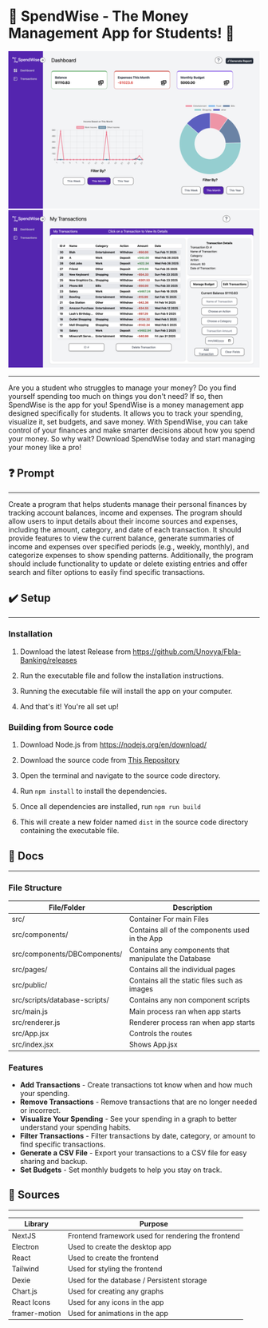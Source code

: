 

# 💸 SpendWise - The Money Management App for Students! 💸

<img src="src/public/sc1.png">
<img src="src/public/sc2.png">



---
Are you a student who struggles to manage your money? Do you find yourself spending too much on things you don't need? If so, then SpendWise is the app for you! SpendWise is a money management app designed specifically for students. It allows you to track your spending, visualize it, set budgets, and save money. With SpendWise, you can take control of your finances and make smarter decisions about how you spend your money. So why wait? Download SpendWise today and start managing your money like a pro!


## ❓ Prompt
***
Create a program that helps students manage their personal finances by tracking account
balances, income and expenses. The program should allow users to input details about their
income sources and expenses, including the amount, category, and date of each transaction.
It should provide features to view the current balance, generate summaries of income and
expenses over specified periods (e.g., weekly, monthly), and categorize expenses to show
spending patterns. Additionally, the program should include functionality to update or delete
existing entries and offer search and filter options to easily find specific transactions.

## ✔️ Setup 
***

### Installation

1. Download the latest Release from https://github.com/Unovya/Fbla-Banking/releases

2. Run the executable file and follow the installation instructions.

3. Running the executable file will install the app on your computer.

4. And that's it! You're all set up!

### Building from Source code

1. Download Node.js from https://nodejs.org/en/download/

2. Download the source code from [This Repository](https://github.com/Unovya/Fbla-Banking)

3. Open the terminal and navigate to the source code directory.

4. Run ```npm install``` to install the dependencies.

5. Once all dependencies are installed, run ```npm run build```

6. This will create a new folder named ```dist``` in the source code directory containing the executable file.

## 📜 Docs
***

### File Structure

| File/Folder                   | Description                                          |
|-------------------------------|------------------------------------------------------|
| src/                          | Container For main Files                             | |
| src/components/               | Contains all of the components used in the App       |
| src/components/DBComponents/  | Contains any components that manipulate the Database |
| src/pages/                    | Contains all the individual pages                    |
| src/public/                   | Contains all the static files such as images         |
| src/scripts/database-scripts/ | Contains any non component scripts                   |
| src/main.js                   | Main process ran when app starts                     |
| src/renderer.js               | Renderer process ran when app starts                 |
| src/App.jsx                   | Controls the routes                                  |
| src/index.jsx                 | Shows App.jsx                                        |

### Features

- **Add Transactions** - Create transactions tot know when and how much your spending.
- **Remove Transactions** - Remove transactions that are no longer needed or incorrect.
- **Visualize Your Spending** - See your spending in a graph to better understand your spending habits.
- **Filter Transactions** - Filter transactions by date, category, or amount to find specific transactions.
- **Generate a CSV File** - Export your transactions to a CSV file for easy sharing and backup.
- **Set Budgets** - Set monthly budgets to help you stay on track.

## 📰 Sources
***

| Library       | Purpose                                            |
|---------------|----------------------------------------------------|
| NextJS        | Frontend framework used for rendering the frontend | |
| Electron      | Used to create the desktop app                     |
| React         | Used to create the frontend                        |
| Tailwind      | Used for styling the frontend                      |
| Dexie         | Used for the database / Persistent storage         |
| Chart.js      | Used for creating any graphs                       |
| React Icons   | Used for any icons in the app                      |
 | framer-motion | Used for animations in the app                     |
